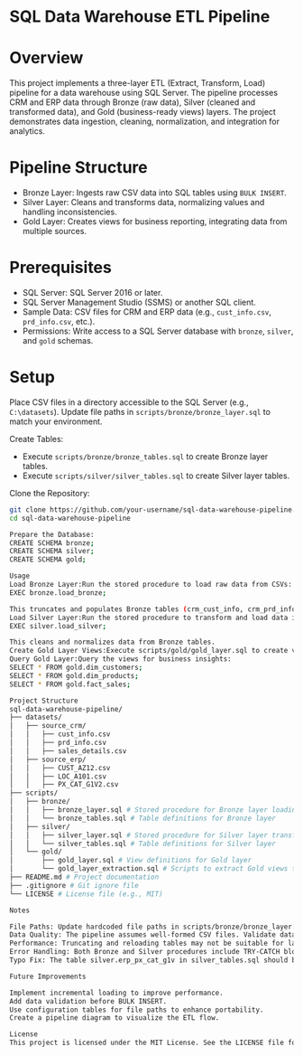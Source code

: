 # SQL Data Warehouse ETL Pipeline

# Overview
This project implements a three-layer ETL (Extract, Transform, Load) pipeline for a data warehouse using SQL Server. The pipeline processes CRM and ERP data through Bronze (raw data), Silver (cleaned and transformed data), and Gold (business-ready views) layers. The project demonstrates data ingestion, cleaning, normalization, and integration for analytics.

# Pipeline Structure
- Bronze Layer: Ingests raw CSV data into SQL tables using `BULK INSERT`.
- Silver Layer: Cleans and transforms data, normalizing values and handling inconsistencies.
- Gold Layer: Creates views for business reporting, integrating data from multiple sources.

# Prerequisites
- SQL Server: SQL Server 2016 or later.
- SQL Server Management Studio (SSMS) or another SQL client.
- Sample Data: CSV files for CRM and ERP data (e.g., `cust_info.csv`, `prd_info.csv`, etc.).
- Permissions: Write access to a SQL Server database with `bronze`, `silver`, and `gold` schemas.

# Setup
Place CSV files in a directory accessible to the SQL Server (e.g., `C:\datasets`). Update file paths in `scripts/bronze/bronze_layer.sql` to match your environment.

Create Tables:
- Execute `scripts/bronze/bronze_tables.sql` to create Bronze layer tables.
- Execute `scripts/silver/silver_tables.sql` to create Silver layer tables.

Clone the Repository:
```bash
git clone https://github.com/your-username/sql-data-warehouse-pipeline.git
cd sql-data-warehouse-pipeline

Prepare the Database:
CREATE SCHEMA bronze;
CREATE SCHEMA silver;
CREATE SCHEMA gold;

Usage
Load Bronze Layer:Run the stored procedure to load raw data from CSVs:
EXEC bronze.load_bronze;

This truncates and populates Bronze tables (crm_cust_info, crm_prd_info, crm_sales_details, erp_cust_az12, erp_loc_a101, erp_px_cat_g1v2).
Load Silver Layer:Run the stored procedure to transform and load data into Silver tables:
EXEC silver.load_silver;

This cleans and normalizes data from Bronze tables.
Create Gold Layer Views:Execute scripts/gold/gold_layer.sql to create views (dim_customers, dim_products, fact_sales). Optionally, run scripts/gold/gold_layer_extraction.sql to extract views into tables (customers, products, sales).
Query Gold Layer:Query the views for business insights:
SELECT * FROM gold.dim_customers;
SELECT * FROM gold.dim_products;
SELECT * FROM gold.fact_sales;

Project Structure
sql-data-warehouse-pipeline/
├── datasets/
│   ├── source_crm/
│   │   ├── cust_info.csv
│   │   ├── prd_info.csv
│   │   ├── sales_details.csv
│   ├── source_erp/
│   │   ├── CUST_AZ12.csv
│   │   ├── LOC_A101.csv
│   │   ├── PX_CAT_G1V2.csv
├── scripts/
│   ├── bronze/
│   │   ├── bronze_layer.sql # Stored procedure for Bronze layer loading
│   │   └── bronze_tables.sql # Table definitions for Bronze layer
│   ├── silver/
│   │   ├── silver_layer.sql # Stored procedure for Silver layer transformation
│   │   └── silver_tables.sql # Table definitions for Silver layer
│   └── gold/
│       ├── gold_layer.sql # View definitions for Gold layer
│       └── gold_layer_extraction.sql # Scripts to extract Gold views to tables
├── README.md # Project documentation
├── .gitignore # Git ignore file
└── LICENSE # License file (e.g., MIT)

Notes

File Paths: Update hardcoded file paths in scripts/bronze/bronze_layer.sql to match your environment.
Data Quality: The pipeline assumes well-formed CSV files. Validate data before loading.
Performance: Truncating and reloading tables may not be suitable for large datasets. Consider incremental loading for production.
Error Handling: Both Bronze and Silver procedures include TRY-CATCH blocks for error logging.
Typo Fix: The table silver.erp_px_cat_g1v in silver_tables.sql should be silver.erp_px_cat_g1v2.

Future Improvements

Implement incremental loading to improve performance.
Add data validation before BULK INSERT.
Use configuration tables for file paths to enhance portability.
Create a pipeline diagram to visualize the ETL flow.

License
This project is licensed under the MIT License. See the LICENSE file for details.```
